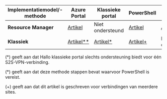| **Implementatiemodel/-methode** | **Azure Portal** | **Klassieke portal** | **PowerShell** | **Azure CLI** |
| --- | --- | --- | --- | --- |
| **Resource Manager** |[Artikel](../articles/vpn-gateway/vpn-gateway-howto-site-to-site-resource-manager-portal.md) |Niet ondersteund |[Artikel](../articles/vpn-gateway/vpn-gateway-create-site-to-site-rm-powershell.md) | [Artikel](../articles/vpn-gateway/vpn-gateway-howto-site-to-site-resource-manager-cli.md) |
| **Klassiek** |[Artikel**](../articles/vpn-gateway/vpn-gateway-howto-site-to-site-classic-portal.md) |[Artikel*](../articles/vpn-gateway/vpn-gateway-site-to-site-create.md) |[Artikel+](../articles/vpn-gateway/vpn-gateway-multi-site.md) | Niet ondersteund |

(*) geeft aan dat Hallo klassieke portal slechts ondersteuning biedt voor één S2S-VPN-verbinding.

(*) geeft aan dat deze methode stappen bevat waarvoor PowerShell is vereist.

(+) geeft aan dat dit artikel is geschreven voor verbindingen van meerdere sites.